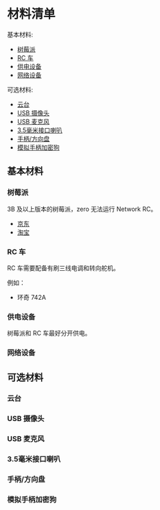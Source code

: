 # 材料清单


基本材料:

- [树莓派](#树莓派)
- [RC 车](#rc-车)
- [供电设备](#供电设备)
- [网络设备](#网络设备)

可选材料:

- [云台](#云台)
- [USB 摄像头](#usb-摄像头)
- [USB 麦克风](#usb-麦克风)
- [3.5毫米接口喇叭](#35毫米接口喇叭)
- [手柄/方向盘](#手柄方向盘)
- [模拟手柄加密狗](#模拟手柄加密狗)

## 基本材料

### 树莓派

3B 及以上版本的树莓派，zero 无法运行 Network RC。

- [京东](https://union-click.jd.com/jdc?e=&p=JF8BAN4JK1olXgIAUF5ZDUoTB18IGloUXQICXVlVDUknRzBQRQQlBENHFRxWFlVPRjtUBABAQlRcCEBdCUoWA2sIElwdWAQdDRsBVXtFZgZRRgBrGmRgEBsjcQATdBlQYCZDUQoyVW5eCUsXBmkPGV8XbTYCU24fZp-uqbqAuo-p9t-0z4f8nAxFM244G1wXWgEHV1ZfDk8VAF8PG1IlBlNsUAwJAEIeATsLGgwTXDYyZF1tOHsXM2w4WTVACAcFAQ5dAUwQB2oNGV9CVAYHBFlUWE0RBz0MG1wUCTYAVV9ZAXs)
- [淘宝](https://s.click.taobao.com/t?e=m%3D2%26s%3DLUFGuYhnqFYcQipKwQzePOeEDrYVVa64LKpWJ%2Bin0XLjf2vlNIV67ietqnHIncdzVkTGlWTgx8l71vkQ19z5%2Fr3b9ZD9Z1FoerDSQaR5PxJDrJLiupnyKaXezsSnMpj3PeywkvrCtTjuO98iVdE1H4gWQzzmWEtgEiM%2FlSG%2FbZQBImsEyQp3JsXujN5XI4c5xiXvDf8DaRs%3D&scm=null&pvid=null&app_pvid=59590_11.88.164.137_686_1636643382631&ptl=floorId%3A17741&originalFloorId%3A17741&app_pvid%3A59590_11.88.164.137_686_1636643382631&union_lens=lensId%3APUB%401636643369%400b5c30ae_e4a2_17d0f8bf1dc_7941%40021kZnhAVHpb5eFP7cBVa5tJ)

### RC 车

RC 车需要配备有刷三线电调和转向舵机。

例如：

- 环奇 742A

### 供电设备

树莓派和 RC 车最好分开供电。

### 网络设备

## 可选材料

### 云台

### USB 摄像头

### USB 麦克风

### 3.5毫米接口喇叭

### 手柄/方向盘

### 模拟手柄加密狗